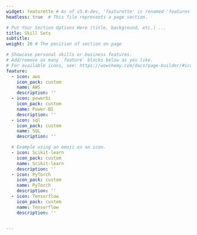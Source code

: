 ```yaml
---
widget: featurette # As of v5.8-dev, 'featurette' is renamed 'features'
headless: true  # This file represents a page section.

# Put Your Section Options Here (title, background, etc.) ...
title: Skill Sets
subtitle:
weight: 20 # The position of section on page

# Showcase personal skills or business features.
# Add/remove as many `feature` blocks below as you like.
# For available icons, see: https://wowchemy.com/docs/page-builder/#icons
feature:
  - icon: aws
    icon_pack: custom
    name: AWS
    description: ''
  - icon: powerbi
    icon_pack: custom
    name: Power-BI
    description: ''
  - icon: sql
    icon_pack: custom
    name: SQL
    description: ''

  # Example using an emoji as an icon.
  - icon: Scikit-learn
    icon_pack: custom
    name: Scikit-learn
    description: ''
  - icon: PyTorch
    icon_pack: custom
    name: PyTorch
    description: ''
  - icon: Tensorflow
    icon_pack: custom
    name: Tensorflow
    description: ''


---
```


